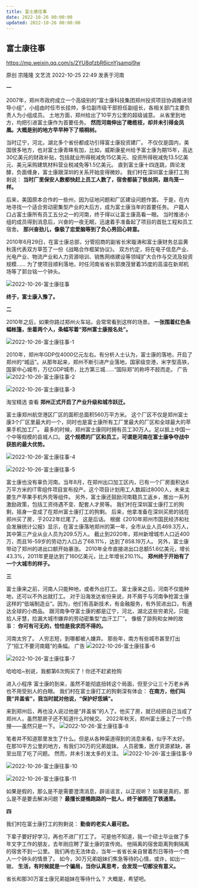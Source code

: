 ```yaml
---
title: 富士康往事
date: 2022-10-26 00:00:00
updated: 2022-10-26 00:00:00
---
```


## 富士康往事

https://mp.weixin.qq.com/s/2YU8qfzbR6icnYjsampI9w

原创 宗隆隆 文艺流 2022-10-25 22:49 发表于河南

**一**

2007年，郑州市政府成立一个高级别的“富士康科技集团郑州投资项目协调推进领导小组”，小组由时任市长挂帅，多位副市级干部担任副组长，各相关部门主要负责人为小组成员。
土地方面，郑州给出了10平方公里的超级诚意。
从省里到地方，均把引进富士康作为首要任务。
**然而河南伸出了橄榄枝，却并未引得金凤凰。大概是别的地方早早种下了梧桐树。**

当时辽宁，河北，湖北多个省份都成功引得富士康投资建厂。
不仅仅是国内，美国很多地方，也对富士康青睐有加，比如，威斯康星州给予富士康为期15年，高达30亿美元的财政补贴，包括就业所得税减免15亿美元、投资所得税减免13.5亿美元、美元采购建筑材料营业税减免等1.5亿美元。
直到富士康十四连跳，舆论发酵，负面缠身，富士康跟深圳的关系开始变得微妙。
我们村在深圳富士康打工狗剩说：
**当时厂里保安人数都快赶上员工人数了，宿舍都装了铁丝网，跟鸟笼一样。**

后来，美国原本合作的一些州，因为征地问题和厂区建设问题作罢。
于是，在内地寻找一个适合劳动密集型产业的大后方，成为富士康当年的首要任务。
户籍人口占富士康所有员工五分之一的河南，终于得以让富士康高看一眼。
当时推进小组的成员得到消息后，兴奋的一夜无眠，迅速着手准备起了项目的首批工程和员工宿舍。
**那兴奋劲儿，像极了恋爱脑等到了负心男回心转意。**

2010年6月29日，在富士康总部，分管招商的副省长宋璇涛和富士康财务总监黄秋莲代表双方草签了一份《战略合作框架协议》。
双方约定，将在电子信息产业、光电产业、物流产业和人力资源培训、销售网络建设等领域扩大合作与交流及投资规模……
为了使项目顺利落地，时任河南省省长郭庚茂冒着35度的高温在新郑机场等了郭台铭一个钟头。

![2022-10-26-富士康往事](assets/2022-10-26-富士康往事.png)

**终于，富士康入豫了。**

**二**

2010年之后，如果你路过郑州火车站，会常常看到这样的场景。
**一张围着红色条幅帐篷，坐着两个人，条幅写着“郑州富士康报名处”。**

![2022-10-26-富士康往事-1](assets/2022-10-26-富士康往事-1.png)

2010年，郑州年GDP仅4000亿元左右。有分析人士认为，富士康的落地，开启了郑州的“城运”。从那年起来，郑州不断引进产业落地，国家级空港，米字型高铁，国家中心城市，万亿GDP城市，比方第三城……“国际郑”的称呼不胫而走。
广告
![2022-10-26-富士康往事-2](assets/2022-10-26-富士康往事-2.png)

![2022-10-26-富士康往事-3](assets/2022-10-26-富士康往事-3.jpeg)

淘宝精选
查看
**郑州正式开启了产业升级和城市跃迁。**

富士康郑州航空港区厂区的面积总面积560万平方米。
这个厂区不仅是郑州富士康3个厂区里最大的一个，同时也是富士康所有工厂里最大的厂区和全球最大的苹果手机加工厂。
最多的时候，郑州富士康同时拥有员工30万人。足以抵上中国一个中等规模的县城人口。
**这个规模的厂区和员工，可谓是河南在富士康争夺战中获胜的最大优势。**

![2022-10-26-富士康往事-4](assets/2022-10-26-富士康往事-4.png)

![2022-10-26-富士康往事-5](assets/2022-10-26-富士康往事-5.png)

富士康也没有辜负河南。当年8月，在郑州出口加工区内，已有一个厂房面积达6万平方米的IT零组件项目宣布投产。这个项目计划用工人数超过8000人，未来主要生产苹果手机外壳等组件。
另外，富士康还鼓励河南籍员工返乡，推出一系列激励政策，包括工资待遇不变、配套人才房等。
我们村在深圳富士康打工的狗剩，摇身一变成了在郑州富士康打工的狗剩。
后来，他拿准备在深圳买房的钱在郑州买了房，于2022年烂尾了。
这是后话。
根据《2010年郑州市国民经济和社会发展统计公报》显示，在富士康落地郑州的第一年，全市从业人员469.3万人，其中第三产业从业人员为209.5万人。
截止到2020年，郑州新增城市人口近400万，而且16-59岁的劳动力人口占了68.11%，达到了858.19万人。
另外，富士康带动了郑州的进出口额开始暴涨。
2010年全市直接进出口总额51.6亿美元，增长43.3%，2011年更是达到了160亿美元，比上年增长210.1%。
**郑州终于开始有了一个大城市的样子。**

**三**

富士康来之前，河南人只能种地，或者外出打工。
富士康来之后，河南不仅能种地，还可以不外出就打工。
对于沿海发达省份来说，并不屑于与河南争抢富士康这样的“低端制造业”。因为，他们有高新技术，有金融服务，有外贸进出口，有通达全球的小商品。
跟河南争夺富士康的都是辽宁，河北，湖北这些穷弟兄，只能拾人牙慧，捡漏大城市嫌弃的劳动密集型“血汗工厂”。
像极了舔狗和女神的故事：
**你可有可无的，恰恰是我求而不得的。**

河南太穷了。
人穷志短，到哪都被人嫌弃。
那些年，南方有些城市甚至打出了“招工不要河南籍”的条幅。
广告
![2022-10-26-富士康往事-6](assets/2022-10-26-富士康往事-6.png)

![2022-10-26-富士康往事-7](assets/2022-10-26-富士康往事-7.jpeg)

哈哈哈~别说，我都第6次购买了！你还不赶紧抢购

进入小程序
富士康的到来，虽然不能彻底扭转这个局面，但至少让三十万老乡再也不用受别人的白眼。
我们村在富士康打工的狗剩深有体会：
**在南方，他们叫我“井盖省”，我当时就对他说，“保护好恁姨”。**

来到郑州后，再也没人说过他是“井盖省”的人了。他买了房，就已经把自己当成了郑州人，虽然那房子还不知道什么时候交。
2022年秋天，郑州富士康上了一个热搜——虽然只是一下。
![2022-10-26-富士康往事-8](assets/2022-10-26-富士康往事-8.png)

笔者并不知道那里发生了什么。但是从各种渠道得到的消息来看，似乎不太好。
在那10平方公里的地方，有我们30万的兄弟姐妹。
人员密集，医疗资源紧缺，甚至出现了吃了问题。
然而，并未引发太多的关注。
![2022-10-26-富士康往事-9](assets/2022-10-26-富士康往事-9.png)

![2022-10-26-富士康往事-10](assets/2022-10-26-富士康往事-10.png)

![2022-10-26-富士康往事-11](assets/2022-10-26-富士康往事-11.png)

如果是假的，那么是不是需要澄清消息，辟谣谣言，以正视听？
如果是真的，那么是不是要去解决问题？
**最擅长提桶跑路的一批人，终于被困在了铁通里。**

**四**

我们村在富士康打工的狗剩说：
**勤奋的老实人最可悲。**

下辈子要好好学习，再也不进厂打工了。
可是他不知道，我一个硕士毕业做了多年文字工作的朋友，去年刚应聘了富士康的宣传岗。
他隔离的宿舍距离狗剩隔离的宿舍不到一公里。
我们再也无法体会，当年一省省长亲自冒着烈日等待一个商人一个钟头的情景了。
如今，30万兄弟姐妹们焦急等待的心情，或许，如出一辙。
**生活，有时候就是一个骗局，当你认真思考，会发现一切都没有意义。**

省长和那30万富士康兄弟姐妹在等待什么？
大概是，希望吧。
